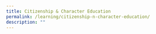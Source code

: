 ```yaml
---
title: Citizenship & Character Education
permalink: /learning/citizenship-n-character-education/
description: ""
---
```

